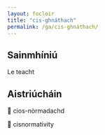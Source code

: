 ```yaml
---
layout: focloir
title: "cis-ghnáthach"
permalink: /ga/cis-ghnáthach/
---
```


## Sainmhíniú

Le teacht

## Aistriúcháin

&#x1f3f4;&#xe0067;&#xe0062;&#xe0073;&#xe0063;&#xe0074;&#xe007f; cios-nòrmadachd

&#x1f3f4;&#xe0067;&#xe0062;&#xe0065;&#xe006e;&#xe0067;&#xe007f; cisnormativity
